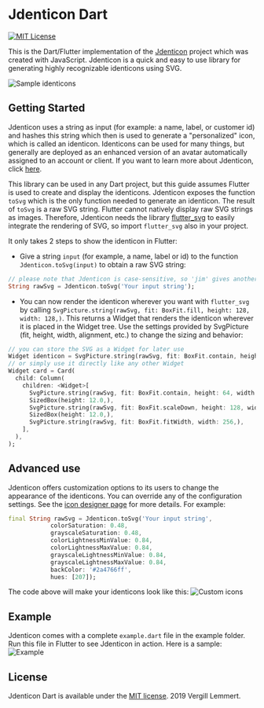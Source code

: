 # Jdenticon Dart

[![MIT License](https://img.shields.io/github/license/VergillR/jdenticon-dart.svg?style=flat)](https://github.com/VergillR/jdenticon-dart/blob/master/LICENSE)


This is the Dart/Flutter implementation of the [Jdenticon](https://jdenticon.com) project which was created with JavaScript.
Jdenticon is a quick and easy to use library for generating highly recognizable identicons using SVG.

![Sample identicons](https://jdenticon.com/hosted/github-samples.png)

## Getting Started

Jdenticon uses a string as input (for example: a name, label, or customer id) and hashes this string which then is used to generate a "personalized" icon, which is called an identicon. Identicons can be used for many things, but generally are deployed as an enhanced version of an avatar automatically assigned to an account or client. If you want to learn more about Jdenticon, click [here](https://jdenticon.com).

This library can be used in any Dart project, but this guide assumes Flutter is used to create and display the identicons. Jdenticon exposes the function `toSvg` which is the only function needed to generate an identicon. The result of `toSvg` is a raw SVG string. Flutter cannot natively display raw SVG strings as images. Therefore, Jdenticon needs the library [flutter_svg](https://pub.dartlang.org/packages/flutter_svg) to easily integrate the rendering of SVG, so import `flutter_svg` also in your project.

It only takes 2 steps to show the identicon in Flutter:
- Give a string `input` (for example, a name, label or id) to the function `Jdenticon.toSvg(input)` to obtain a raw SVG string:

```dart
// please note that Jdenticon is case-sensitive, so 'jim' gives another identicon than 'Jim' or 'JIM'
String rawSvg = Jdenticon.toSvg('Your input string');
```

- You can now render the identicon wherever you want with `flutter_svg` by calling `SvgPicture.string(rawSvg, fit: BoxFit.fill, height: 128, width: 128,)`. This returns a Widget that renders the identicon wherever it is placed in the Widget tree. Use the settings provided by SvgPicture (fit, height, width, alignment, etc.) to change the sizing and behavior:

```dart
// you can store the SVG as a Widget for later use
Widget identicon = SvgPicture.string(rawSvg, fit: BoxFit.contain, height: 128, width: 128,);
// or simply use it directly like any other Widget
Widget card = Card(
  child: Column(
    children: <Widget>[
      SvgPicture.string(rawSvg, fit: BoxFit.contain, height: 64, width: 64,),
      SizedBox(height: 12.0,),
      SvgPicture.string(rawSvg, fit: BoxFit.scaleDown, height: 128, width: 128,),
      SizedBox(height: 12.0,),
      SvgPicture.string(rawSvg, fit: BoxFit.fitWidth, width: 256,),
    ],
  ),
);
```

## Advanced use

Jdenticon offers customization options to its users to change the appearance of the identicons. You can override any of the configuration settings. See the [icon designer page](https://jdenticon.com/icon-designer.html) for more details.
For example:
```dart
final String rawSvg = Jdenticon.toSvg('Your input string',
            colorSaturation: 0.48,
            grayscaleSaturation: 0.48,
            colorLightnessMinValue: 0.84,
            colorLightnessMaxValue: 0.84,
            grayscaleLightnessMinValue: 0.84,
            grayscaleLightnessMaxValue: 0.84,
            backColor: '#2a4766ff',
            hues: [207]);
```
The code above will make your identicons look like this:
![Custom icons](https://github.com/VergillR/jdenticon-dart/blob/master/example/customization_icons.png)

## Example

Jdenticon comes with a complete `example.dart` file in the example folder. Run this file in Flutter to see Jdenticon in action.
Here is a sample:
![Example](https://github.com/VergillR/jdenticon-dart/blob/master/example/example_screenshot.png)

## License

Jdenticon Dart is available under the [MIT license](https://github.com/vergillR/jdenticon-dart/blob/master/LICENSE).
2019 Vergill Lemmert.
